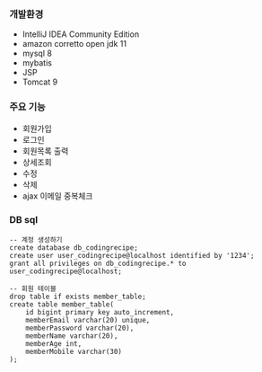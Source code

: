 ### 개발환경
- IntelliJ IDEA Community Edition
- amazon corretto open jdk 11
- mysql 8
- mybatis
- JSP
- Tomcat 9

### 주요 기능
- 회원가입
- 로그인
- 회원목록 출력
- 상세조회
- 수정
- 삭제
- ajax 이메일 중복체크

### DB sql
```
-- 계정 생성하기
create database db_codingrecipe;
create user user_codingrecipe@localhost identified by '1234';
grant all privileges on db_codingrecipe.* to user_codingrecipe@localhost;

-- 회원 테이블
drop table if exists member_table;
create table member_table(
	id bigint primary key auto_increment,
    memberEmail varchar(20) unique,
    memberPassword varchar(20),
    memberName varchar(20),
    memberAge int,
    memberMobile varchar(30)
); 
```
